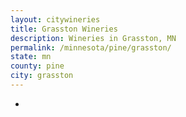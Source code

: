 ```yaml
---
layout: citywineries
title: Grasston Wineries
description: Wineries in Grasston, MN
permalink: /minnesota/pine/grasston/
state: mn
county: pine
city: grasston
---
```

-

